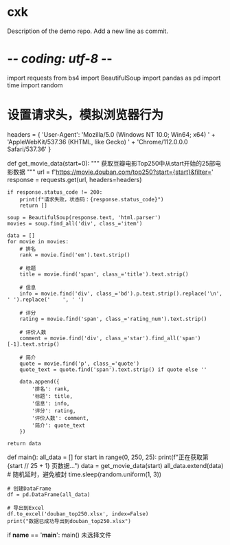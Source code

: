 # cxk
Description of the demo repo.
Add a new line as commit.
# -*- coding: utf-8 -*-
import requests
from bs4 import BeautifulSoup
import pandas as pd
import time
import random

# 设置请求头，模拟浏览器行为
headers = {
    'User-Agent': 'Mozilla/5.0 (Windows NT 10.0; Win64; x64) ' +
                  'AppleWebKit/537.36 (KHTML, like Gecko) ' +
                  'Chrome/112.0.0.0 Safari/537.36'
}


def get_movie_data(start=0):
    """
    获取豆瓣电影Top250中从start开始的25部电影数据
    """
    url = f'https://movie.douban.com/top250?start={start}&filter='
    response = requests.get(url, headers=headers)

    if response.status_code != 200:
        print(f"请求失败，状态码：{response.status_code}")
        return []

    soup = BeautifulSoup(response.text, 'html.parser')
    movies = soup.find_all('div', class_='item')

    data = []
    for movie in movies:
        # 排名
        rank = movie.find('em').text.strip()

        # 标题
        title = movie.find('span', class_='title').text.strip()

        # 信息
        info = movie.find('div', class_='bd').p.text.strip().replace('\n', ' ').replace('    ', ' ')

        # 评分
        rating = movie.find('span', class_='rating_num').text.strip()

        # 评价人数
        comment = movie.find('div', class_='star').find_all('span')[-1].text.strip()

        # 简介
        quote = movie.find('p', class_='quote')
        quote_text = quote.find('span').text.strip() if quote else ''

        data.append({
            '排名': rank,
            '标题': title,
            '信息': info,
            '评分': rating,
            '评价人数': comment,
            '简介': quote_text
        })

    return data


def main():
    all_data = []
    for start in range(0, 250, 25):
        print(f"正在获取第 {start // 25 + 1} 页数据...")
        data = get_movie_data(start)
        all_data.extend(data)
        # 随机延时，避免被封
        time.sleep(random.uniform(1, 3))

    # 创建DataFrame
    df = pd.DataFrame(all_data)

    # 导出到Excel
    df.to_excel('douban_top250.xlsx', index=False)
    print("数据已成功导出到douban_top250.xlsx")


if __name__ == '__main__':
    main()
 未选择文件
